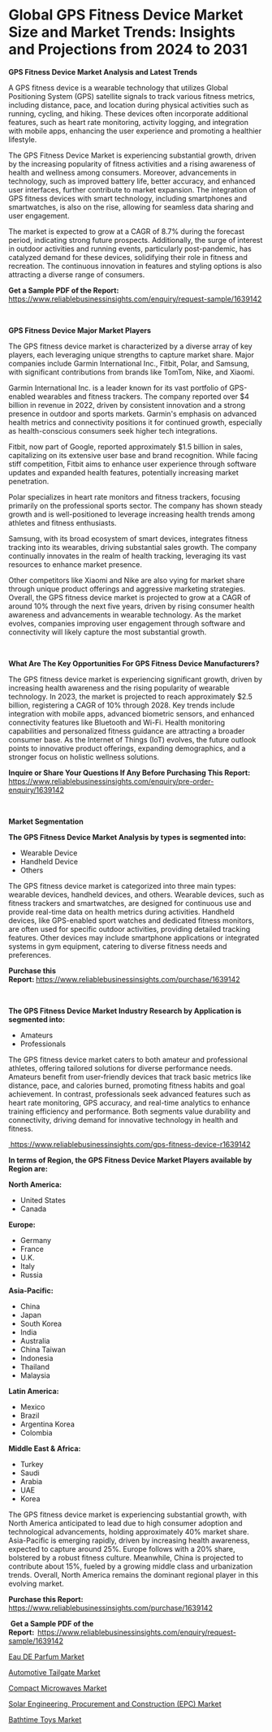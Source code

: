 <p><h1>Global GPS Fitness Device Market Size and Market Trends: Insights and Projections from 2024 to 2031</h1></p><p><strong>GPS Fitness Device Market Analysis and Latest Trends</strong></p>
<p><p>A GPS fitness device is a wearable technology that utilizes Global Positioning System (GPS) satellite signals to track various fitness metrics, including distance, pace, and location during physical activities such as running, cycling, and hiking. These devices often incorporate additional features, such as heart rate monitoring, activity logging, and integration with mobile apps, enhancing the user experience and promoting a healthier lifestyle.</p><p>The GPS Fitness Device Market is experiencing substantial growth, driven by the increasing popularity of fitness activities and a rising awareness of health and wellness among consumers. Moreover, advancements in technology, such as improved battery life, better accuracy, and enhanced user interfaces, further contribute to market expansion. The integration of GPS fitness devices with smart technology, including smartphones and smartwatches, is also on the rise, allowing for seamless data sharing and user engagement.</p><p>The market is expected to grow at a CAGR of 8.7% during the forecast period, indicating strong future prospects. Additionally, the surge of interest in outdoor activities and running events, particularly post-pandemic, has catalyzed demand for these devices, solidifying their role in fitness and recreation. The continuous innovation in features and styling options is also attracting a diverse range of consumers.</p></p>
<p><strong>Get a Sample PDF of the Report:&nbsp;</strong> <a href="https://www.reliablebusinessinsights.com/enquiry/request-sample/1639142?utm_campaign=113&utm_medium=2&utm_source=Github&utm_content=ia&utm_term=25092024&utm_id=gps-fitness-device">https://www.reliablebusinessinsights.com/enquiry/request-sample/1639142</a></p>
<p>&nbsp;</p>
<p><strong>GPS Fitness Device Major Market Players</strong></p>
<p><p>The GPS fitness device market is characterized by a diverse array of key players, each leveraging unique strengths to capture market share. Major companies include Garmin International Inc., Fitbit, Polar, and Samsung, with significant contributions from brands like TomTom, Nike, and Xiaomi.</p><p>Garmin International Inc. is a leader known for its vast portfolio of GPS-enabled wearables and fitness trackers. The company reported over $4 billion in revenue in 2022, driven by consistent innovation and a strong presence in outdoor and sports markets. Garmin's emphasis on advanced health metrics and connectivity positions it for continued growth, especially as health-conscious consumers seek higher tech integrations.</p><p>Fitbit, now part of Google, reported approximately $1.5 billion in sales, capitalizing on its extensive user base and brand recognition. While facing stiff competition, Fitbit aims to enhance user experience through software updates and expanded health features, potentially increasing market penetration.</p><p>Polar specializes in heart rate monitors and fitness trackers, focusing primarily on the professional sports sector. The company has shown steady growth and is well-positioned to leverage increasing health trends among athletes and fitness enthusiasts.</p><p>Samsung, with its broad ecosystem of smart devices, integrates fitness tracking into its wearables, driving substantial sales growth. The company continually innovates in the realm of health tracking, leveraging its vast resources to enhance market presence.</p><p>Other competitors like Xiaomi and Nike are also vying for market share through unique product offerings and aggressive marketing strategies. Overall, the GPS fitness device market is projected to grow at a CAGR of around 10% through the next five years, driven by rising consumer health awareness and advancements in wearable technology. As the market evolves, companies improving user engagement through software and connectivity will likely capture the most substantial growth.</p></p>
<p>&nbsp;</p>
<p><strong>What Are The Key Opportunities For GPS Fitness Device Manufacturers?</strong></p>
<p><p>The GPS fitness device market is experiencing significant growth, driven by increasing health awareness and the rising popularity of wearable technology. In 2023, the market is projected to reach approximately $2.5 billion, registering a CAGR of 10% through 2028. Key trends include integration with mobile apps, advanced biometric sensors, and enhanced connectivity features like Bluetooth and Wi-Fi. Health monitoring capabilities and personalized fitness guidance are attracting a broader consumer base. As the Internet of Things (IoT) evolves, the future outlook points to innovative product offerings, expanding demographics, and a stronger focus on holistic wellness solutions.</p></p>
<p><strong>Inquire or Share Your Questions If Any Before Purchasing This Report:</strong> <a href="https://www.reliablebusinessinsights.com/enquiry/pre-order-enquiry/1639142?utm_campaign=113&utm_medium=2&utm_source=Github&utm_content=ia&utm_term=25092024&utm_id=gps-fitness-device">https://www.reliablebusinessinsights.com/enquiry/pre-order-enquiry/1639142</a></p>
<p>&nbsp;</p>
<p><strong>Market Segmentation</strong></p>
<p><strong>The GPS Fitness Device Market Analysis by types is segmented into:</strong></p>
<p><ul><li>Wearable Device</li><li>Handheld Device</li><li>Others</li></ul></p>
<p><p>The GPS fitness device market is categorized into three main types: wearable devices, handheld devices, and others. Wearable devices, such as fitness trackers and smartwatches, are designed for continuous use and provide real-time data on health metrics during activities. Handheld devices, like GPS-enabled sport watches and dedicated fitness monitors, are often used for specific outdoor activities, providing detailed tracking features. Other devices may include smartphone applications or integrated systems in gym equipment, catering to diverse fitness needs and preferences.</p></p>
<p><strong>Purchase this Report:&nbsp;</strong><a href="https://www.reliablebusinessinsights.com/purchase/1639142?utm_campaign=113&utm_medium=2&utm_source=Github&utm_content=ia&utm_term=25092024&utm_id=gps-fitness-device">https://www.reliablebusinessinsights.com/purchase/1639142</a></p>
<p>&nbsp;</p>
<p><strong>The GPS Fitness Device Market Industry Research by Application is segmented into:</strong></p>
<p><ul><li>Amateurs</li><li>Professionals</li></ul></p>
<p><p>The GPS fitness device market caters to both amateur and professional athletes, offering tailored solutions for diverse performance needs. Amateurs benefit from user-friendly devices that track basic metrics like distance, pace, and calories burned, promoting fitness habits and goal achievement. In contrast, professionals seek advanced features such as heart rate monitoring, GPS accuracy, and real-time analytics to enhance training efficiency and performance. Both segments value durability and connectivity, driving demand for innovative technology in health and fitness.</p></p>
<p><a href="https://www.reliablebusinessinsights.com/gps-fitness-device-r1639142?utm_campaign=113&utm_medium=2&utm_source=Github&utm_content=ia&utm_term=25092024&utm_id=gps-fitness-device">&nbsp;https://www.reliablebusinessinsights.com/gps-fitness-device-r1639142</a></p>
<p><strong>In terms of Region, the GPS Fitness Device Market Players available by Region are:</strong></p>
<p>
    <p> <strong> North America: </strong>
        <ul>
            <li>United States</li>
            <li>Canada</li>
        </ul>
        </p> 
    <p> <strong> Europe: </strong>
        <ul>
            <li>Germany</li>
            <li>France</li>
            <li>U.K.</li>
            <li>Italy</li>
            <li>Russia</li>
        </ul>
        </p> 
    <p> <strong> Asia-Pacific: </strong>
        <ul>
            <li>China</li>
            <li>Japan</li>
            <li>South Korea</li>
            <li>India</li>
            <li>Australia</li>
            <li>China Taiwan</li>
            <li>Indonesia</li>
            <li>Thailand</li>
            <li>Malaysia</li>
        </ul>
        </p> 
    <p> <strong> Latin America: </strong>
        <ul>
            <li>Mexico</li>
            <li>Brazil</li>
            <li>Argentina Korea</li>
            <li>Colombia</li>
        </ul>
        </p> 
    <p> <strong> Middle East & Africa: </strong>
        <ul>
            <li>Turkey</li>
            <li>Saudi</li>
            <li>Arabia</li>
            <li>UAE</li>
            <li>Korea</li>
        </ul>
    </p>
    </p>
<p><p>The GPS fitness device market is experiencing substantial growth, with North America anticipated to lead due to high consumer adoption and technological advancements, holding approximately 40% market share. Asia-Pacific is emerging rapidly, driven by increasing health awareness, expected to capture around 25%. Europe follows with a 20% share, bolstered by a robust fitness culture. Meanwhile, China is projected to contribute about 15%, fueled by a growing middle class and urbanization trends. Overall, North America remains the dominant regional player in this evolving market.</p></p>
<p><strong>Purchase this Report: </strong><a href="https://www.reliablebusinessinsights.com/purchase/1639142?utm_campaign=113&utm_medium=2&utm_source=Github&utm_content=ia&utm_term=25092024&utm_id=gps-fitness-device">https://www.reliablebusinessinsights.com/purchase/1639142</a></p>
<p>&nbsp;<strong>Get a Sample PDF of the Report:&nbsp;&nbsp;</strong><a href="https://www.reliablebusinessinsights.com/enquiry/request-sample/1639142?utm_campaign=113&utm_medium=2&utm_source=Github&utm_content=ia&utm_term=25092024&utm_id=gps-fitness-device">https://www.reliablebusinessinsights.com/enquiry/request-sample/1639142</a></p>
<p><strong></strong></p>
<p><p><a href="https://www.linkedin.com/pulse/eau-de-parfum-market-trends-strategic-insights-2024-2031-gepfc?utm_campaign=113&utm_medium=2&utm_source=Github&utm_content=ia&utm_term=25092024&utm_id=gps-fitness-device">Eau DE Parfum Market</a></p><p><a href="https://www.linkedin.com/pulse/global-automotive-tailgate-industry-analysis-report-market-size-xnewe?utm_campaign=113&utm_medium=2&utm_source=Github&utm_content=ia&utm_term=25092024&utm_id=gps-fitness-device">Automotive Tailgate Market</a></p><p><a href="https://issuu.com/reportprime-2/docs/compact-microwaves-market-size-2030_3aaf6248b88a9a?utm_campaign=113&utm_medium=2&utm_source=Github&utm_content=ia&utm_term=25092024&utm_id=gps-fitness-device">Compact Microwaves Market</a></p><p><a href="https://github.com/SanjidaMahmud81/Market-Research-Report-List-1/blob/main/solar-engineering-procurement-and-construction-epc-market.md?utm_campaign=113&utm_medium=2&utm_source=Github&utm_content=ia&utm_term=25092024&utm_id=gps-fitness-device">Solar Engineering, Procurement and Construction (EPC) Market</a></p><p><a href="https://issuu.com/reportprime-2/docs/bathtime-toys-market-size-2030.pptx_cf5ec38798ab5d?utm_campaign=113&utm_medium=2&utm_source=Github&utm_content=ia&utm_term=25092024&utm_id=gps-fitness-device">Bathtime Toys Market</a></p></p>